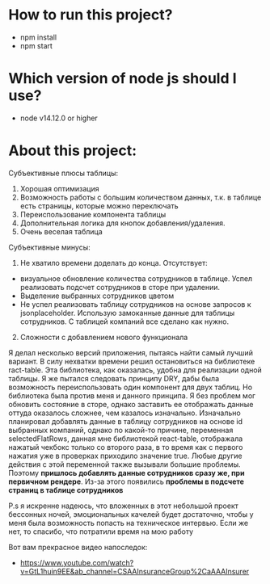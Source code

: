 # How to run this project?
* npm install
* npm start

# Which version of node js should I use?
* node v14.12.0 or higher

# About this project:
Субъективные плюсы таблицы: 
1. Хорошая оптимизация 
2. Возможность работы с большим количеством данных, т.к. в таблице есть страницы, которые можно переключать
3. Переиспользование компонента таблицы
4. Дополнительная логика для кнопок добавления/удаления.
5. Очень веселая таблица

Субъективные минусы: 
1. Не хватило времени доделать до конца. Отсутствует:
- визуальное обновление количества сотрудников в таблице. Успел реализовать подсчет сотрудников в сторе при удалении.
- Выделение выбранных сотрудников цветом
- Не успел реализовать таблицу сотрудников на основе запросов к jsonplaceholder. Использую замоканные данные для таблицы сотрудников. С таблицей компаний все сделано как нужно.
2. Сложности с добавлением нового функционала

Я делал несколько версий приложения, пытаясь найти самый лучший вариант. В силу нехватки времени решил остановиться на библиотеке ract-table. Эта библиотека, как оказалась, удобна для реализации одной таблицы. Я же пытался следовать принципу DRY, дабы была возможность переиспользовать один компонент для двух таблиц. Но библиотека была против меня и данного принципа. Я без проблем мог обновить состояние в сторе, однако заставить ее отображать данные оттуда оказалось сложнее, чем казалось изначально. 
Изначально планировал добавлять данные в таблицу сотрудников на основе id выбранных компаний, однако по какой-то причине, переменная selectedFlatRows, данная мне библиотекой react-table, отображала нажатый чекбокс только со второго раза, в то время как с первого нажатия уже в проверках приходило значение true. Любые другие действия с этой переменной также вызывали большие проблемы.
Поэтому **пришлось добавлять данные сотрудников сразу же, при первичном рендере**. Из-за этого появились **проблемы в подсчете страниц в таблице сотрудников**

P.s я искренне надеюсь, что вложенных в этот небольшой проект бессонных ночей, эмоциональных качелей будет достаточно, чтобы у меня была возможность попасть на техническое интервью. Если же нет, то спасибо, что потратили время на мою работу

Вот вам прекрасное видео напоследок:
* https://www.youtube.com/watch?v=GtL1huin9EE&ab_channel=CSAAInsuranceGroup%2CaAAAInsurer


